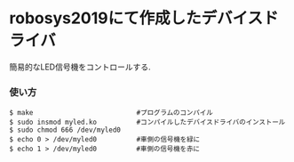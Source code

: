 # robosys2019にて作成したデバイスドライバ

簡易的なLED信号機をコントロールする.


### 使い方
```
$ make                          #プログラムのコンパイル
$ sudo insmod myled.ko          #コンパイルしたデバイスドライバのインストール 
$ sudo chmod 666 /dev/myled0  
$ echo 0 > /dev/myled0          #車側の信号機を緑に
$ echo 1 > /dev/myled0　　　　　　#車側の信号機を赤に
```
